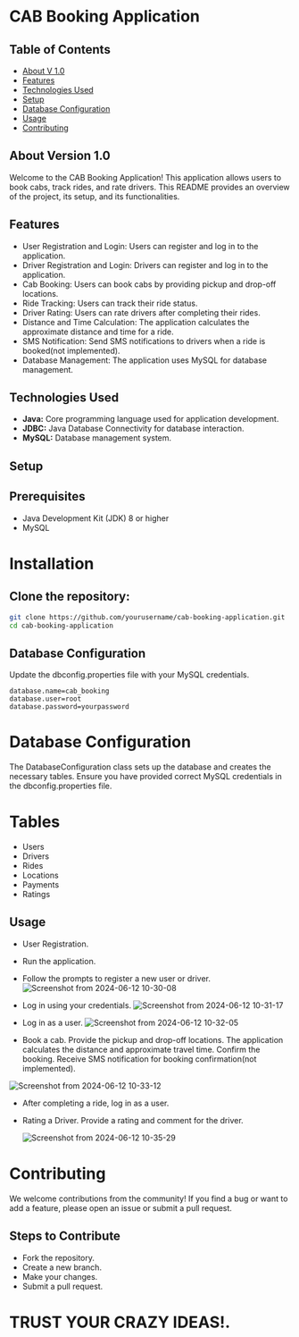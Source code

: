 # CAB Booking Application

## Table of Contents

* [About V 1.0](#about-v-10)
* [Features](#features)
* [Technologies Used](#technologies-used)
* [Setup](#setup)
* [Database Configuration](#database-configuration)
* [Usage](#usage)
* [Contributing](#contributing)

## About Version 1.0
Welcome to the CAB Booking Application! This application allows users to book cabs, track rides, and rate drivers. This README provides an overview of the project, its setup, and its functionalities.

## Features
* User Registration and Login: Users can register and log in to the application.
* Driver Registration and Login: Drivers can register and log in to the application.
* Cab Booking: Users can book cabs by providing pickup and drop-off locations.
* Ride Tracking: Users can track their ride status.
* Driver Rating: Users can rate drivers after completing their rides.
* Distance and Time Calculation: The application calculates the approximate distance and time for a ride.
* SMS Notification: Send SMS notifications to drivers when a ride is booked(not implemented).
* Database Management: The application uses MySQL for database management.

## Technologies Used
* **Java:** Core programming language used for application development.
* **JDBC:** Java Database Connectivity for database interaction.
* **MySQL:** Database management system.

## Setup
## Prerequisites
* Java Development Kit (JDK) 8 or higher
* MySQL

# Installation
## Clone the repository:
```bash
git clone https://github.com/yourusername/cab-booking-application.git
cd cab-booking-application
```
## Database Configuration
Update the dbconfig.properties file with your MySQL credentials.
```properties
database.name=cab_booking
database.user=root
database.password=yourpassword
```
# Database Configuration
The DatabaseConfiguration class sets up the database and creates the necessary tables. Ensure you have provided correct MySQL credentials in the dbconfig.properties file.
# Tables
* Users
* Drivers
* Rides
* Locations
* Payments
* Ratings

## Usage
* User Registration.
* Run the application.
* Follow the prompts to register a new user or driver.
  ![Screenshot from 2024-06-12 10-30-08](https://github.com/ap2323/Cab-Boooking-Application/assets/91046006/544a9377-a89c-4e95-89f6-191931feb923)

* Log in using your credentials.
  ![Screenshot from 2024-06-12 10-31-17](https://github.com/ap2323/Cab-Boooking-Application/assets/91046006/362edf82-a973-41e3-8358-6a2ec4387da5)

* Log in as a user.
   ![Screenshot from 2024-06-12 10-32-05](https://github.com/ap2323/Cab-Boooking-Application/assets/91046006/0b444059-e9cd-475b-9046-dbce70f641f2)

* Book a cab.
Provide the pickup and drop-off locations.
The application calculates the distance and approximate travel time.
Confirm the booking.
Receive SMS notification for booking confirmation(not implemented).

![Screenshot from 2024-06-12 10-33-12](https://github.com/ap2323/Cab-Boooking-Application/assets/91046006/b8a98f2f-11ab-4b5c-a096-61bfb6653a41)

* After completing a ride, log in as a user.
* Rating a Driver. Provide a rating and comment for the driver.
  
  ![Screenshot from 2024-06-12 10-35-29](https://github.com/ap2323/Cab-Boooking-Application/assets/91046006/a5993884-c5c5-409a-be16-f486ae0c0541)

# Contributing
We welcome contributions from the community! If you find a bug or want to add a feature, please open an issue or submit a pull request.

## Steps to Contribute
* Fork the repository.
* Create a new branch.
* Make your changes.
* Submit a pull request.

      
# TRUST YOUR CRAZY IDEAS!.   
      
      
      
